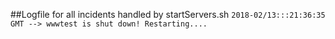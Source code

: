 ##Logfile for all incidents handled by startServers.sh
`2018-02/13:::21:36:35 GMT --> wwwtest is shut down! Restarting....`
